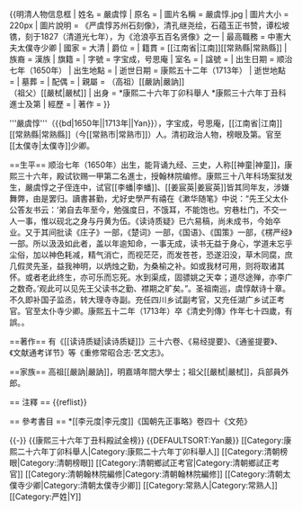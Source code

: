 {{明清人物信息框
| 姓名 = 嚴虞惇
| 原名 =
| 圖片名稱 = 嚴虞惇.jpg
| 圖片大小 = 220px
| 圖片說明 = 《严虞惇苏州石刻像》，清孔继尧绘，石蕴玉正书赞，谭松坡镌，刻于1827（清道光七年），为《沧浪亭五百名贤像》之一
| 最高職務 = 中憲大夫太僕寺少卿
| 國家 = 大清
| 爵位 =
| 籍貫 = [[江南省|江南]][[常熟縣|常熟縣]]
| 族裔 = 漢族
| 旗籍 = 
| 字號 = 字宝成，号思庵
| 室名 = 
| 諡號 = 
| 出生日期 = 顺治七年（1650年）
| 出生地點 = 
| 逝世日期 = 康熙五十二年（1713年）
| 逝世地點 = 
| 墓葬 =
| 配偶 =
| 親屬 = （高祖）[[嚴訥|嚴訥]]<br>（祖父）[[嚴栻|嚴栻]]
| 出身 = 
*康熙二十六年丁卯科舉人
*康熙三十六年丁丑科進士及第
| 經歷 = 
| 著作 =
}}

'''嚴虞惇'''（{{bd|1650年||1713年||Yan}}），字宝成，号思庵，[[江南省|江南]][[常熟縣|常熟縣]]（今[[常熟市|常熟市]]）人。清初政治人物，榜眼及第。官至[[太僕寺|太僕寺]]少卿。

==生平==
顺治七年（1650年）出生，能背诵九经、三史，人称[[神童|神童]]，康熙三十六年，殿试钦赐一甲第二名進士，授翰林院编修。康熙三十八年科场案狱发生，嚴虞惇之子侄连中，试官[[李蟠|李蟠]]、[[姜宸英|姜宸英]]皆其同年友，涉嫌舞弊，由是罢归。讀書甚勤，尤好史學<ref>严有禧在《漱华随笔》中说：“先王父太仆公答友书云：‘弟自去年至今，勉强度日，不饿耳，不能饱也。穷巷杜门，不交一人一事，惟以砚北之身与丹黄为伍。《读诗质疑》已六易稿，尚未成书，今始卒业。又于其间批读《庄子》一部，《楚词》一部，《国语》、《国策》一部，《楞严经》一部。所以汲汲如此者，盖以年逾知命，一事无成，读书无益于身心，学道未忘乎尘俗，加以神色耗减，精气消亡，而视茫茫，而发苍苍，恐遂汨没，草木同腐，庶几假灵先圣，益我神明，以炳烛之勤，为桑榆之补。如或我材可用，则将取诸其怀。或者老此终生，亦可乐而忘死。水到渠成，固骠姚之天幸；道尽途殚，亦李广之数奇。’观此可以见先王父读书之勤、襟期之旷矣。”</ref>。圣祖南巡，虞惇献诗十章。不久即补国子监丞，转大理寺寺副。充任四川乡试副考官，又充任湖广乡试正考官。官至太仆寺少卿。康熙五十二年（1713年）卒<ref>《清史列傳》作年七十四歲，有誤。</ref>。

==著作==
有《[[读诗质疑|读诗质疑]]》三十六卷、《易经提要》、《通鉴提要》、《文献通考详节》等<ref>《重修常昭合志·艺文志》</ref>。

==家族==
高祖[[嚴訥|嚴訥]]，明嘉靖年間大學士；祖父[[嚴栻|嚴栻]]，兵部員外郎。

== 注釋 ==
{{reflist}}

== 參考書目 ==
*[[李元度|李元度]]《国朝先正事略》卷四十《文苑》

{{-}}
{{康熙三十六年丁丑科殿試金榜}}
{{DEFAULTSORT:Yan嚴}}
[[Category:康熙二十六年丁卯科舉人|Category:康熙二十六年丁卯科舉人]]
[[Category:清朝榜眼|Category:清朝榜眼]]
[[Category:清朝鄉試正考官|Category:清朝鄉試正考官]]
[[Category:清朝翰林院編修|Category:清朝翰林院編修]]
[[Category:清朝太僕寺少卿|Category:清朝太僕寺少卿]]
[[Category:常熟人|Category:常熟人]]
[[Category:严姓|Y]]